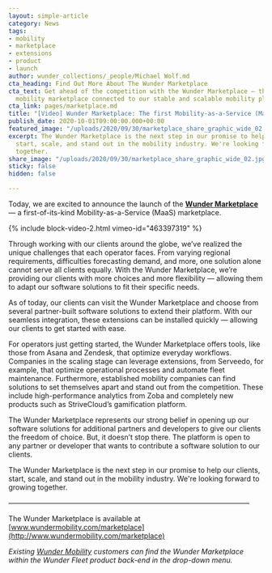 ```yaml
---
layout: simple-article
category: News
tags:
- mobility
- marketplace
- extensions
- product
- launch
author: wunder_collections/_people/Michael Wolf.md
cta_heading: Find Out More About The Wunder Marketplace
cta_text: Get ahead of the competition with the Wunder Marketplace — the world’s first
  mobility marketplace connected to our stable and scalable mobility platform.
cta_link: pages/marketplace.md
title: "[Video] Wunder Marketplace: The first Mobility-as-a-Service (MaaS) marketplace"
publish_date: 2020-10-01T09:00:00.000+00:00
featured_image: "/uploads/2020/09/30/marketplace_share_graphic_wide_02.jpg"
excerpt: The Wunder Marketplace is the next step in our promise to help our clients,
  start, scale, and stand out in the mobility industry. We're looking forward to growing
  together.
share_image: "/uploads/2020/09/30/marketplace_share_graphic_wide_02.jpg"
sticky: false
hidden: false

---
```

Today, we are excited to announce the launch of the [**Wunder Marketplace**](www.wundermobility.com/marketplace) — a first-of-its-kind Mobility-as-a-Service (MaaS) marketplace.

{% include block-video-2.html vimeo-id="463397319" %}

Through working with our clients around the globe, we’ve realized the unique challenges that each operator faces. From varying regional requirements, difficulties forecasting demand, and more, one solution alone cannot serve all clients equally. With the Wunder Marketplace, we’re providing our clients with more choices and more flexibility — allowing them to adapt our software solutions to fit their specific needs.

As of today, our clients can visit the Wunder Marketplace and choose from several partner-built software solutions to extend their platform. With our seamless integration, these extensions can be installed quickly — allowing our clients to get started with ease.

For operators just getting started, the Wunder Marketplace offers tools, like those from Asana and Zendesk, that optimize everyday workflows. Companies in the scaling stage can leverage extensions, from Serveedo, for example, that optimize operational processes and automate fleet maintenance. Furthermore, established mobility companies can find solutions to set themselves apart and stand out from the competition. These include high-performance analytics from Zoba and completely new products such as StriveCloud’s gamification platform.

The Wunder Marketplace represents our strong belief in opening up our software solutions for additional partners and developers to give our clients the freedom of choice. But, it doesn’t stop there. The platform is open to any partner or developer that wants to contribute a software solution to our clients.

The Wunder Marketplace is the next step in our promise to help our clients, start, scale, and stand out in the mobility industry. We're looking forward to growing together.

——————————————————————————————————

The Wunder Marketplace is available at [www.wundermobility.com/marketplace](http://www.wundermobility.com/marketplace)  
  
_Existing_ [_Wunder Mobility_](www.wundermobility.com) _customers can find the Wunder Marketplace within the Wunder Fleet product back-end in the drop-down menu._